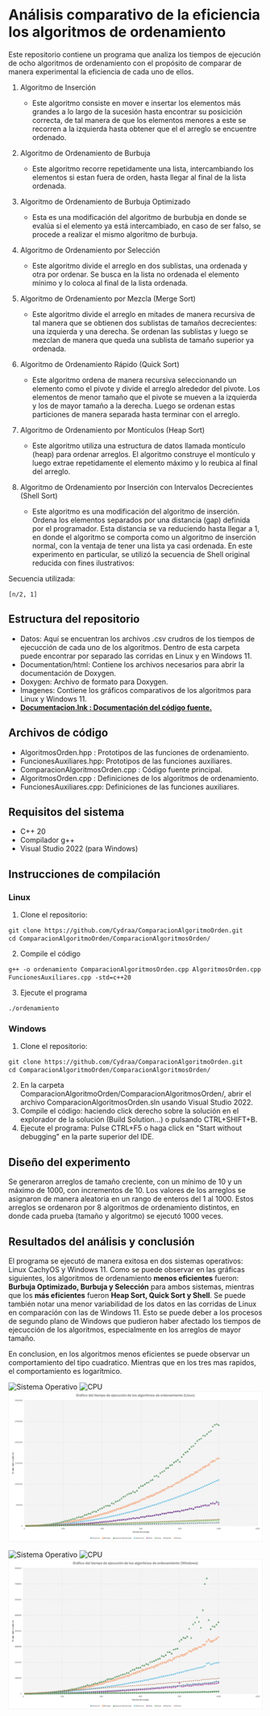 # Análisis comparativo de la eficiencia los algoritmos de ordenamiento
Este repositorio contiene un programa que analiza los tiempos de ejecución de ocho algoritmos de ordenamiento con el propósito de comparar de manera experimental la eficiencia de cada uno de ellos.

1. Algoritmo de Inserción
   - Este algoritmo consiste en mover e insertar los elementos más grandes a lo largo de la sucesión hasta encontrar su posicición correcta, de tal manera de que los elementos menores a este se recorren a la izquierda hasta obtener que el el arreglo se encuentre ordenado.

2. Algoritmo de Ordenamiento de Burbuja
   - Este algoritmo recorre repetidamente una lista, intercambiando los elementos si estan fuera de orden, hasta llegar al final de la lista ordenada.
     
3. Algoritmo de Ordenamiento de Burbuja Optimizado
   - Esta es una modificación del algoritmo de burbubja en donde se evalúa si el elemento ya está intercambiado, en caso de ser falso, se procede a realizar el mismo algoritmo de burbuja.
  
4. Algoritmo de Ordenamiento por Selección
   - Este algoritmo divide el arreglo en dos sublistas, una ordenada y otra por ordenar. Se busca en la lista no ordenada el elemento mínimo y lo coloca al final de la lista ordenada.

5. Algoritmo de Ordenamiento por Mezcla (Merge Sort)
   - Este algoritmo divide el arreglo en mitades de manera recursiva de tal manera que se obtienen dos sublistas de tamaños decrecientes: una izquierda y una derecha. Se ordenan las sublistas y luego se mezclan de manera que queda una sublista de tamaño superior ya ordenada.

6. Algoritmo de Ordenamiento Rápido (Quick Sort)
   - Este algoritmo ordena de manera recursiva seleccionando un elemento como el pivote y divide el arreglo alrededor del pivote. Los elementos  de menor tamaño que el pivote se mueven a la izquierda y los de mayor tamaño a la derecha. Luego se ordenan estas particiones de manera separada hasta terminar con el arreglo.

7. Algoritmo de Ordenamiento por Montículos (Heap Sort)
   - Este algoritmo utiliza una estructura de datos llamada montículo (heap) para ordenar arreglos. El algoritmo construye el montículo y luego extrae repetidamente el elemento máximo y lo reubica al final del arreglo.
  
8. Algoritmo de Ordenamiento por Inserción con Intervalos Decrecientes (Shell Sort)
   - Este algoritmo es una modificación del algoritmo de inserción. Ordena los elementos separados por una distancia (gap) definida por el programador. Esta distancia se va reduciendo hasta llegar a 1, en donde el algoritmo se comporta como un algoritmo de inserción normal, con la ventaja de tener una lista ya casi ordenada. En este experimento en particular, se utilizó la secuencia de Shell original reducida con fines ilustrativos:

Secuencia utilizada:
```
[n/2, 1]
```

## Estructura del repositorio
* Datos: Aquí se encuentran los archivos .csv crudros de los tiempos de ejecucción de cada uno de los algoritmos. Dentro de esta carpeta puede encontrar por separado las corridas en Linux y en Windows 11.
* Documentation/html: Contiene los archivos necesarios para abrir la documentación de Doxygen.
* Doxygen: Archivo de formato para Doxygen.
* Imagenes: Contiene los gráficos comparativos de los algoritmos para Linux y Windows 11.
* **<ins>Documentacion.lnk : Documentación del código fuente.</ins>**

## Archivos de código
* AlgoritmosOrden.hpp : Prototipos de las funciones de ordenamiento.
* FuncionesAuxiliares.hpp: Prototipos de las funciones auxiliares.
* ComparacionAlgoritmosOrden.cpp : Código fuente principal.
* AlgoritmosOrden.cpp : Definiciones de los algoritmos de ordenamiento.
*  FuncionesAuxiliares.cpp: Definiciones de las funciones auxiliares.
  
## Requisitos del sistema
* C++ 20
* Compilador g++
* Visual Studio 2022 (para Windows)

## Instrucciones de compilación
### Linux
1. Clone el repositorio:
```
git clone https://github.com/Cydraa/ComparacionAlgoritmoOrden.git
cd ComparacionAlgoritmoOrden/ComparacionAlgoritmosOrden/
```
2. Compile el código
```
g++ -o ordenamiento ComparacionAlgoritmosOrden.cpp AlgoritmosOrden.cpp FuncionesAuxiliares.cpp -std=c++20
```

3. Ejecute el programa
```
./ordenamiento
```

### Windows
1. Clone el repositorio:
```
git clone https://github.com/Cydraa/ComparacionAlgoritmoOrden.git
cd ComparacionAlgoritmoOrden/ComparacionAlgoritmosOrden/
```
2. En la carpeta ComparacionAlgoritmoOrden/ComparacionAlgoritmosOrden/, abrir el archivo ComparacionAlgoritmosOrden.sln usando Visual Studio 2022.
3. Compile el código: haciendo click derecho sobre la solución en el explorador de la solución (Build Solution...) o pulsando CTRL+SHIFT+B.
5. Ejecute el programa: Pulse CTRL+F5 o haga click en "Start without debugging" en la parte superior del IDE.

## Diseño del experimento
Se generaron arreglos de tamaño creciente, con un mínimo de 10 y un máximo de 1000, con incrementos de 10. Los valores de los arreglos se asignaron de manera aleatoria en un rango de enteros del 1 al 1000. Estos arreglos se ordenaron por 8 algoritmos de ordenamiento distintos, en donde cada prueba (tamaño y algoritmo) se ejecutó 1000 veces.

## Resultados del análisis y conclusión
El programa se ejecutó de manera exitosa en dos sistemas operativos: Linux CachyOS y Windows 11. Como se puede observar en las gráficas siguientes, los algoritmos de ordenamiento **menos eficientes** fueron: **Burbuja Optimizado, Burbuja y Selección** para ambos sistemas, mientras que los **más eficientes** fueron **Heap Sort, Quick Sort y Shell**. Se puede también notar una menor variabilidad de los datos en las corridas de Linux en comparación con las de Windows 11. Esto se puede deber a los procesos de segundo plano de Windows que pudieron haber afectado los tiempos de ejecucción de los algoritmos, especialmente en los arreglos de mayor tamaño.

En conclusion, en los algoritmos menos eficientes se puede observar un comportamiento del tipo cuadratico. Mientras que en los tres mas rapidos, el comportamiento es logarítmico.

![Sistema Operativo](https://img.shields.io/badge/Sistema%20Operativo%20-%20CachyOS-pink) ![CPU](https://img.shields.io/badge/CPU%20-%20AMD%20Ryzen%205%205600G-green)
![Gráfica comparativa de algoritmos de ordenamiento en Linux](ComparacionAlgoritmosOrden/Imagenes/GraficoComparativoAlgoritmos_Linux.png)

![Sistema Operativo](https://img.shields.io/badge/Sistema%20Operativo%20-%20Windows%2011-blue) ![CPU](https://img.shields.io/badge/CPU%20-%2011th%20Gen%20Intel(R)%20Core(TM)%20i7%2011700F-purple)
![Gráfica comparativa de algoritmos de ordenamiento en Windows](ComparacionAlgoritmosOrden/Imagenes/GraficoComparativoAlgoritmos_Windows.png)
